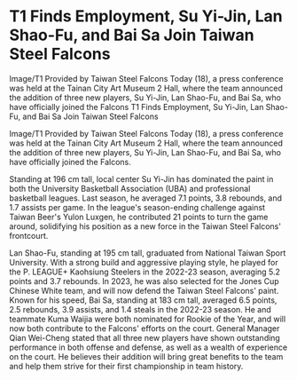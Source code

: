 #  T1 Finds Employment, Su Yi-Jin, Lan Shao-Fu, and Bai Sa Join Taiwan Steel Falcons 

Image/T1 Provided by Taiwan Steel Falcons Today (18), a press conference was held at the Tainan City Art Museum 2 Hall, where the team announced the addition of three new players, Su Yi-Jin, Lan Shao-Fu, and Bai Sa, who have officially joined the Falcons 
  T1 Finds Employment, Su Yi-Jin, Lan Shao-Fu, and Bai Sa Join Taiwan Steel Falcons 

Image/T1 Provided by Taiwan Steel Falcons Today (18), a press conference was held at the Tainan City Art Museum 2 Hall, where the team announced the addition of three new players, Su Yi-Jin, Lan Shao-Fu, and Bai Sa, who have officially joined the Falcons.

Standing at 196 cm tall, local center Su Yi-Jin has dominated the paint in both the University Basketball Association (UBA) and professional basketball leagues. Last season, he averaged 7.1 points, 3.8 rebounds, and 1.7 assists per game. In the league's season-ending challenge against Taiwan Beer's Yulon Luxgen, he contributed 21 points to turn the game around, solidifying his position as a new force in the Taiwan Steel Falcons' frontcourt.

Lan Shao-Fu, standing at 195 cm tall, graduated from National Taiwan Sport University. With a strong build and aggressive playing style, he played for the P. LEAGUE+ Kaohsiung Steelers in the 2022-23 season, averaging 5.2 points and 3.7 rebounds. In 2023, he was also selected for the Jones Cup Chinese White team, and will now defend the Taiwan Steel Falcons' paint. Known for his speed, Bai Sa, standing at 183 cm tall, averaged 6.5 points, 2.5 rebounds, 3.9 assists, and 1.4 steals in the 2022-23 season. He and teammate Kuma Waijia were both nominated for Rookie of the Year, and will now both contribute to the Falcons' efforts on the court. General Manager Qian Wei-Cheng stated that all three new players have shown outstanding performance in both offense and defense, as well as a wealth of experience on the court. He believes their addition will bring great benefits to the team and help them strive for their first championship in team history.